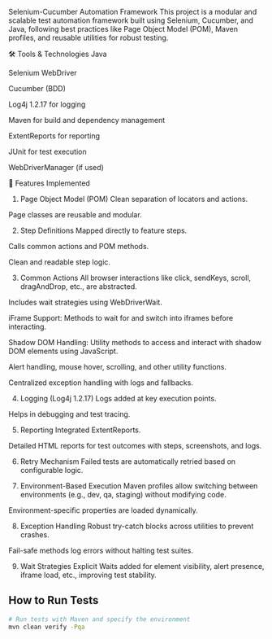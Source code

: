 Selenium-Cucumber Automation Framework
This project is a modular and scalable test automation framework built using Selenium, Cucumber, and Java, following best practices like Page Object Model (POM), Maven profiles, and reusable utilities for robust testing.

🛠 Tools & Technologies
Java

Selenium WebDriver

Cucumber (BDD)

Log4j 1.2.17 for logging

Maven for build and dependency management

ExtentReports for reporting

JUnit for test execution

WebDriverManager (if used)

🚀 Features Implemented
1. Page Object Model (POM)
Clean separation of locators and actions.

Page classes are reusable and modular.

2. Step Definitions
Mapped directly to feature steps.

Calls common actions and POM methods.

Clean and readable step logic.

3. Common Actions
All browser interactions like click, sendKeys, scroll, dragAndDrop, etc., are abstracted.

Includes wait strategies using WebDriverWait.

iFrame Support: Methods to wait for and switch into iframes before interacting.

Shadow DOM Handling: Utility methods to access and interact with shadow DOM elements using JavaScript.

Alert handling, mouse hover, scrolling, and other utility functions.

Centralized exception handling with logs and fallbacks.

4. Logging (Log4j 1.2.17)
Logs added at key execution points.

Helps in debugging and test tracing.

5. Reporting
Integrated ExtentReports.

Detailed HTML reports for test outcomes with steps, screenshots, and logs.

6. Retry Mechanism
Failed tests are automatically retried based on configurable logic.

7. Environment-Based Execution
Maven profiles allow switching between environments (e.g., dev, qa, staging) without modifying code.

Environment-specific properties are loaded dynamically.

8. Exception Handling
Robust try-catch blocks across utilities to prevent crashes.

Fail-safe methods log errors without halting test suites.

9. Wait Strategies
Explicit Waits added for element visibility, alert presence, iframe load, etc., improving test stability.

##  How to Run Tests

```bash
# Run tests with Maven and specify the environment
mvn clean verify -Pqa
